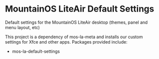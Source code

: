 # MountainOS LiteAir Default Settings
Default settings for the MountainOS LiteAir desktop (themes, panel and menu layout, etc)

This project is a dependency of mos-la-meta and installs our custom settings
for Xfce and other apps. Packages provided include:

  * mos-la-default-settings

